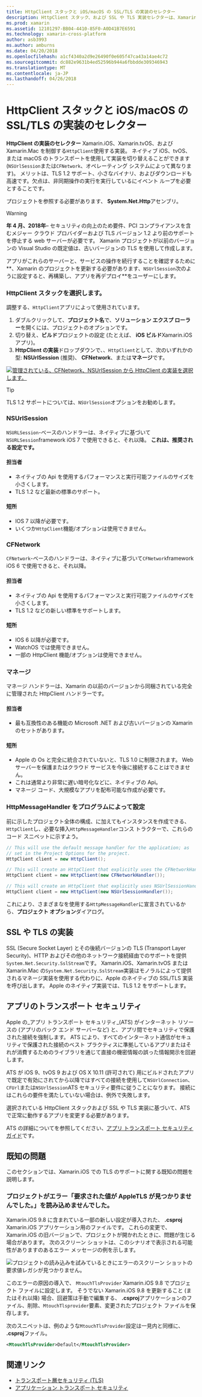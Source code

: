 ```yaml
---
title: HttpClient スタックと iOS/macOS の SSL/TLS の実装のセレクター
description: HttpClient スタック、および SSL や TLS 実装セレクターは、Xamarin iOS、tvOS、または macOS アプリで使用する HttpClient および SSL や TLS の実装を決定します。
ms.prod: xamarin
ms.assetid: 12101297-BB04-4410-85F0-A0D41B7E6591
ms.technology: xamarin-cross-platform
author: asb3993
ms.author: amburns
ms.date: 04/20/2018
ms.openlocfilehash: a1cf4340a2d9e26490f0e605f47ca43a14ae4c72
ms.sourcegitcommit: dc882e9631b4ed52596b944a6fbbdde309346943
ms.translationtype: MT
ms.contentlocale: ja-JP
ms.lasthandoff: 04/26/2018
---
```

# <a name="httpclient-stack-and-ssltls-implementation-selector-for-iosmacos"></a>HttpClient スタックと iOS/macOS の SSL/TLS の実装のセレクター

**HttpClient の実装のセレクター** Xamarin.iOS、Xamarin.tvOS、および Xamarin.Mac を制御する`HttpClient`使用する実装。 ネイティブ iOS、tvOS、または macOS のトランスポートを使用して実装を切り替えることができます (`NSUrlSession`または`CFNetwork`、オペレーティング システムによって異なります)。 メリットは、TLS 1.2 サポート、小さなバイナリ、およびダウンロードも高速です。欠点は、非同期操作の実行を実行しているにイベント ループを必要とすることです。

プロジェクトを参照する必要があります、 **System.Net.Http**アセンブリ。

> [!WARNING]
> **年 4 月、2018年**– セキュリティの向上のため要件、PCI コンプライアンスを含むメジャー クラウド プロバイダーおよび TLS バージョン 1.2 より前のサポートを停止する web サーバーが必要です。  Xamarin プロジェクトが以前のバージョンの Visual Studio の既定値は、古いバージョンの TLS を使用して作成します。
>
> アプリがこれらのサーバーと、サービスの操作を続行することを確認するために**、Xamarin のプロジェクトを更新する必要があります、`NSUrlSession`次のように設定すると、再構築し、アプリを再デプロイ**をユーザーにします。

<a name="Selecting-a-HttpClient-Stack" />

### <a name="selecting-a-httpclient-stack"></a>HttpClient スタックを選択します。

調整する、`HttpClient`アプリによって使用されています。

1. ダブルクリックして、**プロジェクト名**で、**ソリューション エクスプ ローラー**を開くには、プロジェクトのオプションです。
2. 切り替え、**ビルド**プロジェクトの設定 (たとえば、 **iOS ビルド**Xamarin.iOS アプリ)。
3. **HttpClient の実装**ドロップダウンで、、`HttpClient`として、次のいずれかの型: **NSUrlSession** (推奨)、 **CFNetwork**、または**マネージ**です。

[![管理されている、CFNetwork、NSUrlSession から HttpClient の実装を選択します。](http-stack-images/http-xs-sml.png)](http-stack-images/http-xs.png#lightbox)

> [!TIP]
> TLS 1.2 サポートについては、`NSUrlSession`オプションをお勧めします。

<a name="NSUrlSession" />

### <a name="nsurlsession"></a>NSUrlSession

`NSURLSession`-ベースのハンドラーは、ネイティブに基づいて`NSURLSession`framework iOS 7 で使用できると、それ以降。 
**これは、推奨される設定です。**

#### <a name="pros"></a>担当者

- ネイティブの Api を使用するパフォーマンスと実行可能ファイルのサイズを小さくします。
- TLS 1.2 など最新の標準のサポート。

#### <a name="cons"></a>短所

- IOS 7 以降が必要です。
- いくつか`HttpClient`機能/オプションは使用できません。

<a name="CFNetwork" />

### <a name="cfnetwork"></a>CFNetwork

`CFNetwork`-ベースのハンドラーは、ネイティブに基づいて`CFNetwork`framework iOS 6 で使用できると、それ以降。

#### <a name="pros"></a>担当者

- ネイティブの Api を使用するパフォーマンスと実行可能ファイルのサイズを小さくします。
- TLS 1.2 などの新しい標準をサポートします。

#### <a name="cons"></a>短所

- IOS 6 以降が必要です。
- WatchOS では使用できません。
- 一部の HttpClient 機能/オプションは使用できません。

<a name="Managed" />

### <a name="managed"></a>マネージ

マネージ ハンドラーは、Xamarin の以前のバージョンから同梱されている完全に管理された HttpClient ハンドラーです。

#### <a name="pros"></a>担当者

- 最も互換性のある機能の Microsoft .NET および古いバージョンの Xamarin のセットがあります。

#### <a name="cons"></a>短所

- Apple の Os と完全に統合されていないと、TLS 1.0 に制限されます。 Web サーバーを保護またはクラウド サービスを今後に接続することはできません。
- これは通常より非常に遅い暗号化などに、ネイティブの Api。
- マネージ コード、大規模なアプリを配布可能な作成が必要です。

### <a name="programmatically-setting-the-httpmessagehandler"></a>HttpMessageHandler をプログラムによって設定

前に示したプロジェクト全体の構成、に加えてもインスタンスを作成できる、`HttpClient`し、必要な挿入`HttpMessageHandler`コンス トラクターで、これらのコード スニペットに示すよう。

```csharp
// This will use the default message handler for the application; as
// set in the Project Options for the project.
HttpClient client = new HttpClient();

// This will create an HttpClient that explicitly uses the CFNetworkHandler
HttpClient client = new HttpClient(new CFNetworkHandler());

// This will create an HttpClient that explicitly uses NSUrlSessionHandler
HttpClient client = new HttpClient(new NSUrlSessionHandler());
```

これにより、さまざまなを使用する`HttpMessageHandler`に宣言されているから、**プロジェクト オプション**ダイアログ。

<a name="New-SSL-TLS-implementation-build-option" />
<a name="Selecting-a-SSL-TLS-implementation" />
<a name="Apple-TLS" />

## <a name="ssltls-implementation"></a>SSL や TLS の実装

SSL (Secure Socket Layer) とその後続バージョンの TLS (Transport Layer Security)、HTTP およびその他のネットワーク接続経由でのサポートを提供`System.Net.Security.SslStream`です。 Xamarin.iOS、Xamarin.tvOS または Xamarin.Mac の`System.Net.Security.SslStream`実装はモノラルによって提供されるマネージ実装を使用する代わりに、Apple のネイティブの SSL/TLS 実装を呼び出します。 Apple のネイティブ実装では、TLS 1.2 をサポートします。

<a name="App-Transport-Security" />

## <a name="app-transport-security"></a>アプリのトランスポート セキュリティ

Apple の_アプリ トランスポート セキュリティ_(ATS) がインターネット リソースの (アプリのバック エンド サーバーなど) と、アプリ間でセキュリティで保護された接続を強制します。 ATS により、すべてのインターネット通信がセキュリティで保護された接続のベスト プラクティスに準拠しているアプリまたはそれが消費するためのライブラリを通じて直接の機密情報の誤った情報開示を回避します。

ATS が iOS 9、tvOS 9 および OS X 10.11 (許可されて) 用にビルドされたアプリで既定で有効にされてから以降ではすべての接続を使用して`NSUrlConnection`、`CFUrl`または`NSUrlSession`ATS セキュリティ要件に従うことになります。 接続にはこれらの要件を満たしていない場合は、例外で失敗します。

選択されている HttpClient スタックおよび SSL や TLS 実装に基づいて、ATS で正常に動作するアプリを変更する必要があります。

ATS の詳細についてを参照してください、[アプリ トランスポート セキュリティ ガイド](~/ios/app-fundamentals/ats.md)です。

## <a name="known-issues"></a>既知の問題

このセクションでは、Xamarin.iOS での TLS のサポートに関する既知の問題を説明します。

### <a name="project-failed-to-load-with-error-requested-value-appletls-wasnt-found"></a>プロジェクトがエラー「要求された値が AppleTLS が見つかりませんでした。」を読み込めませんでした。

Xamarin.iOS 9.8 に含まれている一部の新しい設定が導入された、 **.csproj** Xamarin.iOS アプリケーション用のファイルです。 これらの変更で、Xamarin.iOS の旧バージョンで、プロジェクトが開かれたときに、問題が生じる場合があります。 次のスクリーン ショットは、このシナリオで表示される可能性がありますのあるエラー メッセージの例を示します。

![プロジェクトの読み込みを試みているときにエラーのスクリーン ショットの要求値レガシが見つかりません。](http-stack-images/tlserror-xs.png)

このエラーの原因の導入で、 `MtouchTlsProvider` Xamarin.iOS 9.8 でプロジェクト ファイルに設定します。 そうでない Xamarin.iOS 9.8 を更新すること (またはそれ以降) 場合、回避策は手動で編集する、 **.csproj**アプリケーションのファイル、削除、`MtouchTlsprovider`要素、変更されたプロジェクト ファイルを保存します。

次のスニペットは、例のような`MtouchTlsProvider`設定は一見内と同様に、 **.csproj**ファイル。

```xml
<MtouchTlsProvider>Default</MtouchTlsProvider>
```

## <a name="related-links"></a>関連リンク

- [トランスポート層セキュリティ (TLS)](~/cross-platform/app-fundamentals/transport-layer-security.md)
- [アプリケーション トランスポート セキュリティ](~/ios/app-fundamentals/ats.md)
